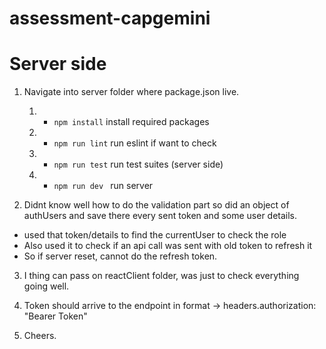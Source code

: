 # assessment-capgemini

# Server side

1. Navigate into server folder where package.json live.
    1. - ``` npm install ```    install required packages
    2. - ``` npm run lint ```   run eslint if want to check
    3. - ``` npm run test ```   run test suites (server side)
    4. - ``` npm run dev  ```   run server


2. Didnt know well how to do the validation part so did an object of authUsers and save there every sent token and some user details.
- used that token/details to find the currentUser to check the role
- Also used it to check if an api call was sent with old token to refresh it
- So if server reset, cannot do the refresh token.

3. I thing can pass on reactClient folder, was just to check everything going well.

4. Token should arrive to the endpoint in format -> headers.authorization: "Bearer Token"

5. Cheers.